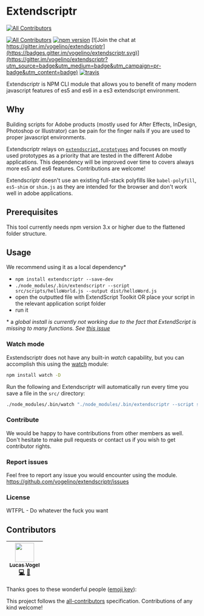 # Extendscriptr  
[![All Contributors](https://img.shields.io/badge/all_contributors-1-orange.svg?style=flat-square)](#contributors)

[![All Contributors](https://img.shields.io/badge/all_contributors-0-orange.svg?style=flat-square)](#contributors)
[![npm version](https://badge.fury.io/js/extendscriptr.svg)](https://badge.fury.io/js/extendscriptr) [![Join the chat at https://gitter.im/vogelino/extendscriptr](https://badges.gitter.im/vogelino/extendscriptr.svg)](https://gitter.im/vogelino/extendscriptr?utm_source=badge&utm_medium=badge&utm_campaign=pr-badge&utm_content=badge) [![travis](https://travis-ci.org/ExtendScript/extendscriptr.svg)](https://travis-ci.org/ExtendScript/extendscriptr)  

Extendscriptr is NPM CLI module that allows you to benefit of many modern javascript features of es5 and es6 in a es3 extendscript environment.

## Why
Building scripts for Adobe products (mostly used for After Effects, InDesign, Photoshop or Illustrator) can be pain for the finger nails if you are used to proper javascript environments.

Extendscriptr relays on [`extendscript.prototypes`](https://github.com/fabiantheblind/extendscript.prototypes) and focuses on mostly used prototypes as a priority that are tested in the different Adobe applications. This dependency will be improved over time to covers always more es5 and es6 features. Contributions are welcome!

Extendscriptr doesn't use an existing full-stack polyfills like `babel-polyfill`, `es5-shim` or `shim.js` as they are intended for the browser and don't work well in adobe applications.

## Prerequisites  
This tool currently needs npm version 3.x or higher due to the flattened folder structure.

## Usage  
We recommend using it as a local dependency\*

- `npm install extendscriptr --save-dev`
- `./node_modules/.bin/extendscriptr --script src/scripts/helloWorld.js --output dist/helloWord.js`
- open the outputted file with ExtendScript Toolkit OR place your script in the relevant application script folder
- run it

\* a _global install is currently not working due to the fact that ExtendScript is missing to many functions. See [this issue](https://github.com/ExtendScript/extendscriptr/issues/22)_  

### Watch mode

Exstendscriptr does not have any built-in _watch_ capability, but you can accomplish this using the [watch](https://www.npmjs.com/package/watch) module:

```bash
npm install watch -D
```
Run the following and Extendscriptr will automatically run every time you save a file in the `src/` directory:

```bash
./node_modules/.bin/watch "./node_modules/.bin/extendscriptr --script src/helloWorld.js --output dist/helloWord.js" src/
```

### Contribute
We would be happy to have contributions from other members as well. Don't hesitate to make pull requests or contact us if you wish to get contributor rights.


### Report issues
Feel free to report any issue you would encounter using the module.
https://github.com/vogelino/extendscriptr/issues

### License
WTFPL - Do whatever the fuck you want

## Contributors

<!-- ALL-CONTRIBUTORS-LIST:START - Do not remove or modify this section -->
<!-- prettier-ignore -->
| [<img src="https://avatars0.githubusercontent.com/u/2759340?v=4" width="50px;"/><br /><sub><b>Lucas Vogel</b></sub>](http://www.vogelino.com)<br />[💻](https://github.com/ExtendScript/extendscriptr/commits?author=vogelino "Code") [🎨](#design-vogelino "Design") |
| :---: |
<!-- ALL-CONTRIBUTORS-LIST:END -->
Thanks goes to these wonderful people ([emoji key](https://github.com/kentcdodds/all-contributors#emoji-key)):

<!-- ALL-CONTRIBUTORS-LIST:START - Do not remove or modify this section -->
<!-- prettier-ignore -->
<!-- ALL-CONTRIBUTORS-LIST:END -->

This project follows the [all-contributors](https://github.com/kentcdodds/all-contributors) specification. Contributions of any kind welcome!